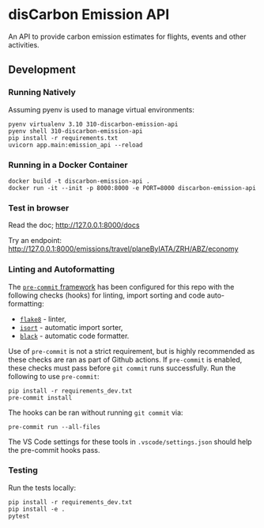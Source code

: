 # disCarbon Emission API

An API to provide carbon emission estimates for flights, events and other activities.

## Development
### Running Natively

Assuming pyenv is used to manage virtual environments:
```
pyenv virtualenv 3.10 310-discarbon-emission-api
pyenv shell 310-discarbon-emission-api
pip install -r requirements.txt
uvicorn app.main:emission_api --reload
```

### Running in a Docker Container

```
docker build -t discarbon-emission-api .
docker run -it --init -p 8000:8000 -e PORT=8000 discarbon-emission-api
```

### Test in browser

Read the doc; http://127.0.0.1:8000/docs

Try an endpoint: http://127.0.0.1:8000/emissions/travel/planeByIATA/ZRH/ABZ/economy

### Linting and Autoformatting

The [`pre-commit` framework](https://pre-commit.com/index.html) has been configured for this repo with the following checks (hooks) for linting, import sorting and code auto-formatting:
- [`flake8`](https://flake8.pycqa.org) - linter,
- [`isort`](https://pycqa.github.io/isort/) - automatic import sorter,
- [`black`](https://black.readthedocs.io) - automatic code formatter.

Use of `pre-commit` is not a strict requirement, but is highly recommended as these checks are ran as part of Github actions. If `pre-commit` is enabled, these checks must pass before `git commit` runs successfully. Run the following to use `pre-commit`:
```shell
pip install -r requirements_dev.txt
pre-commit install
```
The hooks can be ran without running `git commit` via:
```shell
pre-commit run --all-files
```
The VS Code settings for these tools in `.vscode/settings.json` should help the pre-commit hooks pass.

### Testing

Run the tests locally:
```
pip install -r requirements_dev.txt
pip install -e .
pytest
```